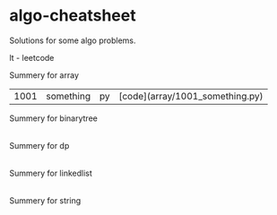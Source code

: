 # algo-cheatsheet

Solutions for some algo problems.

lt - leetcode

Summery for array 
<table>
<tr><td>1001</td><td>something</td><td>py</td><td>[code](array/1001_something.py)</td></tr>
</table>
Summery for binarytree 
<table>
</table>
Summery for dp 
<table>
</table>
Summery for linkedlist 
<table>
</table>
Summery for string 
<table>
</table>
